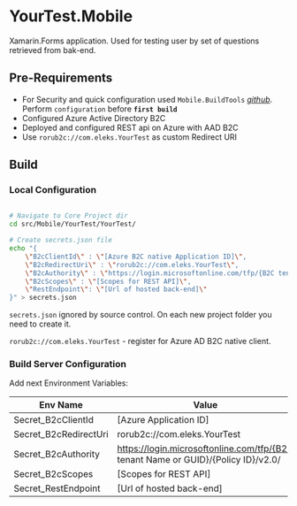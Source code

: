 # YourTest.Mobile

Xamarin.Forms application. Used for testing user by set of questions retrieved from bak-end.

## Pre-Requirements

- For Security and quick configuration used `Mobile.BuildTools` _[github](https://github.com/dansiegel/Mobile.BuildTools)_. Perform `configuration` before __`first build`__
- Configured Azure Active Directory B2C
- Deployed and configured REST api on Azure with AAD B2C
- Use `rorub2c://com.eleks.YourTest` as custom Redirect URI

## Build

### Local Configuration

```bash

# Navigate to Core Project dir
cd src/Mobile/YourTest/YourTest/

# Create secrets.json file
echo "{
    \"B2cClientId\" : \"[Azure B2C native Application ID]\",
    \"B2cRedirectUri\" : \"rorub2c://com.eleks.YourTest\",
    \"B2cAuthority\" : \"https://login.microsoftonline.com/tfp/{B2C tenant Name or GUID}/{Policy ID}/v2.0/\",
    \"B2cScopes\" : \"[Scopes for REST API]\",
    \"RestEndpoint\": \"[Url of hosted back-end]\"
}" > secrets.json

```

`secrets.json` ignored by source control. On each new project folder you need to create it.

`rorub2c://com.eleks.YourTest` - register for Azure AD B2C native client.

### Build Server Configuration

Add next Environment Variables:

|Env Name|Value|
|---|---|
|Secret_B2cClientId|[Azure Application ID]|
|Secret_B2cRedirectUri|rorub2c://com.eleks.YourTest|
|Secret_B2cAuthority|https://login.microsoftonline.com/tfp/{B2C tenant Name or GUID}/{Policy ID}/v2.0/|
|Secret_B2cScopes|[Scopes for REST API]|
|Secret_RestEndpoint|[Url of hosted back-end]|
